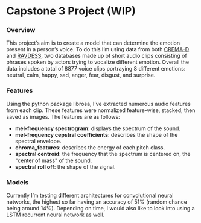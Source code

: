 # Capstone 3 Project (WIP)

### Overview
  This project’s aim is to create a model that can determine the emotion present in a person’s voice. To do this I’m using data from both [CREMA-D](https://github.com/CheyneyComputerScience/CREMA-D) and [RAVDESS](https://smartlaboratory.org/ravdess/), two databases made up of short audio clips consisting of phrases spoken by actors trying to vocalize different emotion. Overall the data includes a total of 8877 voice clips portraying 8 different emotions: neutral, calm, happy, sad, anger, fear, disgust, and surprise. 

### Features
  Using the python package librosa, I’ve extracted numerous audio features from each clip. These features were normalized feature-wise, stacked, then saved as images. The features are as follows:

 - **mel-frequency spectrogram**: displays the spectrum of the sound.
 - **mel-frequency cepstral coefficients**: describes the shape of the spectral envelope.
 - **chroma_features**: describes the energy of each pitch class.
 - **spectral centroid**: the frequency that the spectrum is centered on, the "center of mass" of the sound.
 - **spectral roll off**: the shape of the signal.


### Models
  Currently I’m testing different architectures for convolutional neural networks, the highest so far having an accuracy of 51% (random chance being around 14%). Depending on time, I would also like to look into using a LSTM recurrent neural network as well. 
